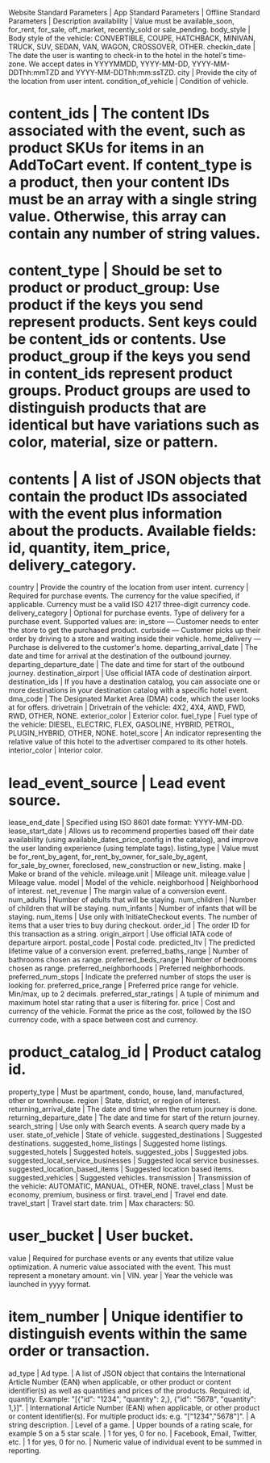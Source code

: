 Website Standard Parameters | App Standard Parameters | Offline Standard Parameters | Description
availability | Value must be available_soon, for_rent, for_sale, off_market, recently_sold or sale_pending.
body_style | Body style of the vehicle: CONVERTIBLE, COUPE, HATCHBACK, MINIVAN, TRUCK, SUV, SEDAN, VAN, WAGON, CROSSOVER, OTHER.
checkin_date | The date the user is wanting to check-in to the hotel in the hotel's time-zone. We accept dates in YYYYMMDD, YYYY-MM-DD, YYYY-MM-DDThh:mmTZD and YYYY-MM-DDThh:mm:ssTZD.
city | Provide the city of the location from user intent.
condition_of_vehicle | Condition of vehicle.
# content_ids | The content IDs associated with the event, such as product SKUs for items in an AddToCart event. If content_type is a product, then your content IDs must be an array with a single string value. Otherwise, this array can contain any number of string values.
# content_type | Should be set to product or product_group: Use product if the keys you send represent products. Sent keys could be content_ids or contents. Use product_group if the keys you send in content_ids represent product groups. Product groups are used to distinguish products that are identical but have variations such as color, material, size or pattern.
# contents | A list of JSON objects that contain the product IDs associated with the event plus information about the products. Available fields: id, quantity, item_price, delivery_category.
country | Provide the country of the location from user intent.
currency | Required for purchase events. The currency for the value specified, if applicable. Currency must be a valid ISO 4217 three-digit currency code.
delivery_category | Optional for purchase events. Type of delivery for a purchase event. Supported values are: in_store — Customer needs to enter the store to get the purchased product. curbside — Customer picks up their order by driving to a store and waiting inside their vehicle. home_delivery — Purchase is delivered to the customer's home.
departing_arrival_date | The date and time for arrival at the destination of the outbound journey.
departing_departure_date | The date and time for start of the outbound journey.
destination_airport | Use official IATA code of destination airport.
destination_ids | If you have a destination catalog, you can associate one or more destinations in your destination catalog with a specific hotel event.
dma_code | The Designated Market Area (DMA) code, which the user looks at for offers.
drivetrain | Drivetrain of the vehicle: 4X2, 4X4, AWD, FWD, RWD, OTHER, NONE.
exterior_color | Exterior color.
fuel_type | Fuel type of the vehicle: DIESEL, ELECTRIC, FLEX, GASOLINE, HYBRID, PETROL, PLUGIN_HYBRID, OTHER, NONE.
hotel_score | An indicator representing the relative value of this hotel to the advertiser compared to its other hotels.
interior_color | Interior color.
# lead_event_source | Lead event source.
lease_end_date | Specified using ISO 8601 date format: YYYY-MM-DD.
lease_start_date | Allows us to recommend properties based off their date availability (using available_dates_price_config in the catalog), and improve the user landing experience (using template tags).
listing_type | Value must be for_rent_by_agent, for_rent_by_owner, for_sale_by_agent, for_sale_by_owner, foreclosed, new_construction or new_listing.
make | Make or brand of the vehicle.
mileage.unit | Mileage unit.
mileage.value | Mileage value.
model | Model of the vehicle.
neighborhood | Neighborhood of interest.
net_revenue | The margin value of a conversion event.
num_adults | Number of adults that will be staying.
num_children | Number of children that will be staying.
num_infants | Number of infants that will be staying.
num_items | Use only with InitiateCheckout events. The number of items that a user tries to buy during checkout.
order_id | The order ID for this transaction as a string.
origin_airport | Use official IATA code of departure airport.
postal_code | Postal code.
predicted_ltv | The predicted lifetime value of a conversion event.
preferred_baths_range | Number of bathrooms chosen as range.
preferred_beds_range | Number of bedrooms chosen as range.
preferred_neighborhoods | Preferred neighborhoods.
preferred_num_stops | Indicate the preferred number of stops the user is looking for.
preferred_price_range | Preferred price range for vehicle. Min/max, up to 2 decimals.
preferred_star_ratings | A tuple of minimum and maximum hotel star rating that a user is filtering for.
price | Cost and currency of the vehicle. Format the price as the cost, followed by the ISO currency code, with a space between cost and currency.
# product_catalog_id | Product catalog id.
property_type | Must be apartment, condo, house, land, manufactured, other or townhouse.
region | State, district, or region of interest.
returning_arrival_date | The date and time when the return journey is done.
returning_departure_date | The date and time for start of the return journey.
search_string | Use only with Search events. A search query made by a user.
state_of_vehicle | State of vehicle.
suggested_destinations | Suggested destinations.
suggested_home_listings | Suggested home listings.
suggested_hotels | Suggested hotels.
suggested_jobs | Suggested jobs.
suggested_local_service_businesses | Suggested local service businesses.
suggested_location_based_items | Suggested location based items.
suggested_vehicles | Suggested vehicles.
transmission | Transmission of the vehicle: AUTOMATIC, MANUAL, OTHER, NONE.
travel_class | Must be economy, premium, business or first.
travel_end | Travel end date.
travel_start | Travel start date.
trim | Max characters: 50.
# user_bucket | User bucket.
value | Required for purchase events or any events that utilize value optimization. A numeric value associated with the event. This must represent a monetary amount.
vin | VIN.
year | Year the vehicle was launched in yyyy format.
# item_number | Unique identifier to distinguish events within the same order or transaction.
ad_type | Ad type.
 | A list of JSON object that contains the International Article Number (EAN) when applicable, or other product or content identifier(s) as well as quantities and prices of the products. Required: id, quantity. Example: "[{\"id\": \"1234\", \"quantity\": 2,}, {\"id\": \"5678\", \"quantity\": 1,}]".
 | International Article Number (EAN) when applicable, or other product or content identifier(s). For multiple product ids: e.g. "[\"1234\",\"5678\"]".
 | A string description.
 | Level of a game.
 | Upper bounds of a rating scale, for example 5 on a 5 star scale.
 | 1 for yes, 0 for no.
 | Facebook, Email, Twitter, etc.
 | 1 for yes, 0 for no.
 | Numeric value of individual event to be summed in reporting.
